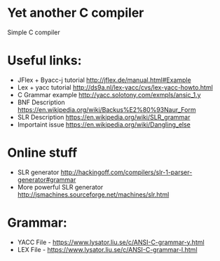 # Yet another C compiler
Simple C compiler

# Useful links:
* JFlex + Byacc-j tutorial http://jflex.de/manual.html#Example
* Lex + yacc tutorial http://ds9a.nl/lex-yacc/cvs/lex-yacc-howto.html
* C Grammar example http://yacc.solotony.com/exmpls/ansic_1.y
* BNF Description https://en.wikipedia.org/wiki/Backus%E2%80%93Naur_Form
* SLR Description https://en.wikipedia.org/wiki/SLR_grammar
* Importaint issue https://en.wikipedia.org/wiki/Dangling_else

# Online stuff
* SLR generator http://hackingoff.com/compilers/slr-1-parser-generator#grammar
* More powerful SLR generator http://jsmachines.sourceforge.net/machines/slr.html

# Grammar:
* YACC File - https://www.lysator.liu.se/c/ANSI-C-grammar-y.html
* LEX File - https://www.lysator.liu.se/c/ANSI-C-grammar-l.html



